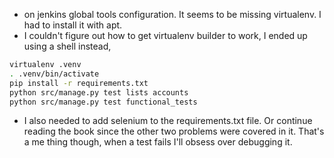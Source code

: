 * on jenkins global tools configuration.  It seems to be missing virtualenv.  I had to install it with apt.
* I couldn't figure out how to get virtualenv builder to work, I ended up using a shell instead, 
```bash
virtualenv .venv
. .venv/bin/activate
pip install -r requirements.txt
python src/manage.py test lists accounts
python src/manage.py test functional_tests
```
* I also needed to add selenium to the requirements.txt file.  Or continue reading the book since the other two problems were covered in it.  That's a me thing though, when a test fails I'll obsess over debugging it.
